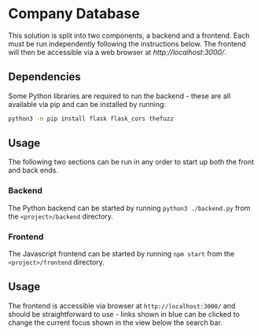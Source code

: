 # Company Database #

This solution is split into two components, a backend and a frontend. Each must be run independently
following the instructions below. The frontend will then be accessible via a web browser at
_http://localhost:3000/_.

## Dependencies ##

Some Python libraries are required to run the backend - these are all available via pip and can be
installed by running:

```bash
python3 -m pip install flask flask_cors thefuzz
```

## Usage ##

The following two sections can be run in any order to start up both the front and back ends.

### Backend ###

The Python backend can be started by running `python3 ./backend.py` from the `<project>/backend`
directory.

### Frontend ###

The Javascript frontend can be started by running `npm start` from the `<project>/frontend`
directory.

## Usage ##

The frontend is accessible via browser at `http://localhost:3000/` and should be straightforward to
use - links shown in blue can be clicked to change the current focus shown in the view below the
search bar.